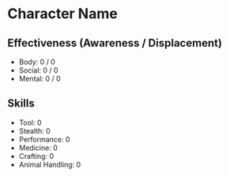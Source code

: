 # Character Name

## Effectiveness (Awareness / Displacement)
 
- Body: 0 / 0
- Social: 0 / 0
- Mental: 0 / 0

## Skills

- Tool: 0
- Stealth: 0
- Performance: 0
- Medicine: 0
- Crafting: 0
- Animal Handling: 0
